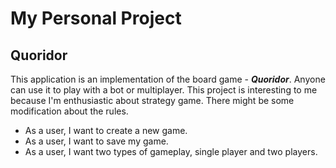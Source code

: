 # My Personal Project

## Quoridor 

This application is an implementation of the board game - ***Quoridor***. Anyone can use it to play with a bot or multiplayer. This project is interesting to me because I'm enthusiastic about strategy game. There might be some modification about the rules. 

- As a user, I want to create a new game.
- As a user, I want to save my game.
- As a user, I want two types of gameplay, single player and two players.